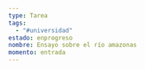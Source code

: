 ```yaml
---
type: Tarea
tags:
  - "#universidad"
estado: enprogreso
nombre: Ensayo sobre el río amazonas
momento: entrada
---
```






